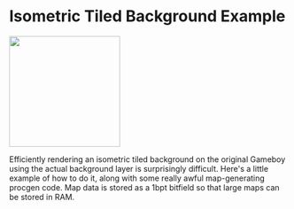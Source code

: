 # Isometric Tiled Background Example

<image src="example.gif" width="200" />

Efficiently rendering an isometric tiled background on the original Gameboy using the actual background layer is surprisingly difficult. Here's a little example of how to do it, along with some really awful map-generating procgen code. Map data is stored as a 1bpt bitfield so that large maps can be stored in RAM.